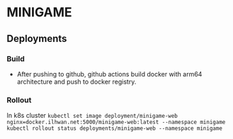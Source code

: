 # MINIGAME

## Deployments
### Build
- After pushing to github, github actions build docker with arm64 architecture and push to docker registry.

### Rollout
In k8s cluster
```kubectl set image deployment/minigame-web nginx=docker.ilhwan.net:5000/minigame-web:latest --namespace minigame```
```kubectl rollout status deployments/minigame-web --namespace minigame```